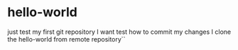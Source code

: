 # hello-world
just test my first git repository
I want test how to commit my changes
I clone the hello-world from remote repository``
